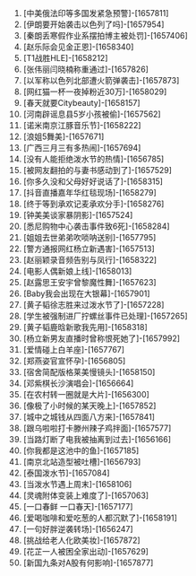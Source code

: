 
1. [中美俄法印等多国发紧急预警]-[1657811]
1. [伊朗要开始袭击以色列了吗]-[1657954]
1. [秦朗丢寒假作业系摆拍博主被处罚]-[1657406]
1. [赵乐际会见金正恩]-[1658340]
1. [T1战胜HLE]-[1658212]
1. [张伟丽闫晓楠称重通过]-[1657826]
1. [以军称以色列北部遭火箭弹袭击]-[1657873]
1. [网红猫一杯一夜掉粉近30万]-[1658029]
1. [春天就要Citybeauty]-[1658157]
1. [河南辟谣息县5岁小孩被偷]-[1657562]
1. [诺米南京江豚音乐节]-[1658222]
1. [浪姐5舞美]-[1657671]
1. [广西三月三有多热闹]-[1657694]
1. [没有人能拒绝泼水节的热情]-[1656785]
1. [被网友翻拍的与妻书感动到了]-[1657529]
1. [你多久没和父母好好说话了]-[1658315]
1. [抖音直播嘉年华红毯现场]-[1658279]
1. [终于等到承欢记麦承欢分手]-[1658276]
1. [钟美美谈家暴阴影]-[1657524]
1. [悉尼购物中心袭击事件致6死]-[1658284]
1. [姐姐去世弟弟吹唢呐送别]-[1657795]
1. [警方通报网红杨立新遇害]-[1657513]
1. [赵丽颖录音频告别与凤行]-[1658322]
1. [电影人偶新娘上线]-[1658013]
1. [赵露思王安宇曾黎魔性舞]-[1657623]
1. [Baby我会出现在大银幕]-[1657901]
1. [黄子韬徐志胜来过泼水节了]-[1657228]
1. [学生被强制进厂拧螺丝事件已处理]-[1657265]
1. [黄子韬鹿晗新歌我先用]-[1658318]
1. [杨立新男友直播时曾称恨死她了]-[1657992]
1. [爱情碰上白羊座]-[1657767]
1. [郑燕姿官宣怀孕]-[1656805]
1. [宿舍简配版格莱美慢镜头]-[1658150]
1. [邓紫棋长沙演唱会]-[1656664]
1. [在农村转一圈就是大片]-[1656300]
1. [像极了小时候的某天晚上]-[1657852]
1. [城中之城钱从四面八方来]-[1657841]
1. [跟乌啦啦打卡滕州辣子鸡拌面]-[1657577]
1. [当路灯断了电我被抽离到过去]-[1656166]
1. [你我都是这池中的鱼]-[1657185]
1. [南京北站造型被吐槽]-[1656793]
1. [泰国泼水节]-[1657084]
1. [当泼水节遇上周末]-[1658106]
1. [灵魂附体变装上难度了]-[1657063]
1. [一口春鲜 一口春天]-[1657177]
1. [爱喝咖啡和爱吃葱的人都沉默了]-[1658191]
1. [一句好胖逆袭转场]-[1656247]
1. [挑战给老人化欧美妆]-[1657872]
1. [花芷一人被困全家出动]-[1657629]
1. [新国九条对A股有何影响]-[1657877]